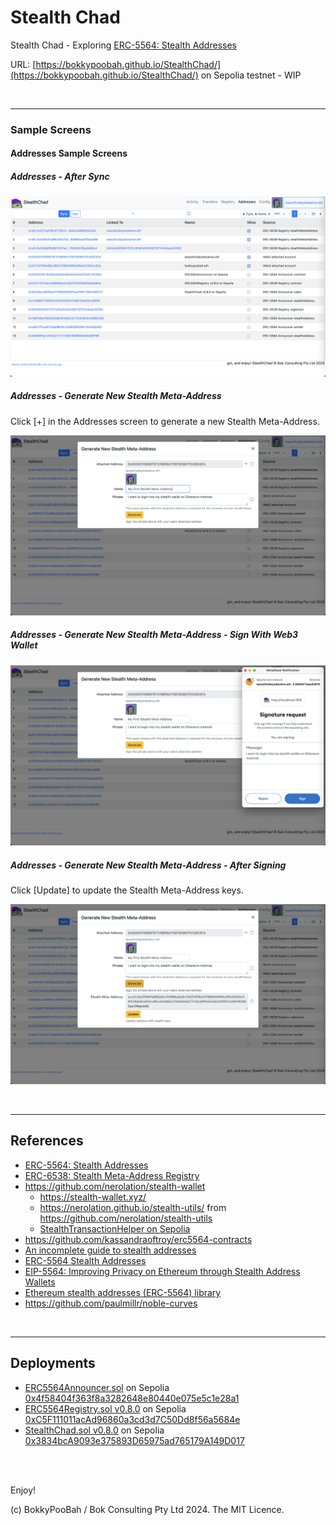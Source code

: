 # Stealth Chad
Stealth Chad - Exploring [ERC-5564: Stealth Addresses](https://eips.ethereum.org/EIPS/eip-5564)

URL: [https://bokkypoobah.github.io/StealthChad/](https://bokkypoobah.github.io/StealthChad/) on Sepolia testnet - WIP

<br />

---

### Sample Screens

#### Addresses Sample Screens

##### Addresses - After Sync

<kbd><img src="images/SampleScreen_Addresses_AfterSync_20240203.png" /></kbd>

##### Addresses - Generate New Stealth Meta-Address

Click [+] in the Addresses screen to generate a new Stealth Meta-Address.

<kbd><img src="images/SampleScreen_Addresses_GenerateNewStealthMetaAddress_20240203.png" /></kbd>

##### Addresses - Generate New Stealth Meta-Address - Sign With Web3 Wallet

<kbd><img src="images/SampleScreen_Addresses_GenerateNewStealthMetaAddress_Sign_20240203.png" /></kbd>

##### Addresses - Generate New Stealth Meta-Address - After Signing

Click [Update] to update the Stealth Meta-Address keys.

<kbd><img src="images/SampleScreen_Addresses_GenerateNewStealthMetaAddress_AfterSigning_20240203.png" /></kbd>


<br />

---

## References

* [ERC-5564: Stealth Addresses](https://eips.ethereum.org/EIPS/eip-5564)
* [ERC-6538: Stealth Meta-Address Registry](https://eips.ethereum.org/EIPS/eip-6538)
* https://github.com/nerolation/stealth-wallet
  * https://stealth-wallet.xyz/
  * https://nerolation.github.io/stealth-utils/ from https://github.com/nerolation/stealth-utils
  * [StealthTransactionHelper on Sepolia](https://sepolia.etherscan.io/address/0x054Aa0E0b4C92142a583fDfa9369FF3558F8dea4#code)
* https://github.com/kassandraoftroy/erc5564-contracts
* [An incomplete guide to stealth addresses](https://vitalik.eth.limo/general/2024/01/20/stealth.html)
* [ERC-5564 Stealth Addresses](https://ethereum-magicians.org/t/erc-5564-stealth-addresses/10614)
* [EIP-5564: Improving Privacy on Ethereum through Stealth Address Wallets](https://medium.com/@toni_w/eip-5564-improving-privacy-on-ethereum-through-stealth-address-wallets-fdf3250e81a1)
* [Ethereum stealth addresses (ERC-5564) library](https://github.com/jsign/zig-stealth-addresses)
* https://github.com/paulmillr/noble-curves

<br />

---

## Deployments

* [ERC5564Announcer.sol](deployed/ERC5564Announcer_Sepolia_0x4f58404f363f8a3282648e80440e075e5c1e28a1.sol) on Sepolia [0x4f58404f363f8a3282648e80440e075e5c1e28a1](https://sepolia.etherscan.io/address/0x4f58404f363f8a3282648e80440e075e5c1e28a1#code)
* [ERC5564Registry.sol v0.8.0](deployed/ERC5564Registry_v0.8.0_Sepolia_0xC5F111011acAd96860a3cd3d7C50Dd8f56a5684e.sol) on Sepolia [0xC5F111011acAd96860a3cd3d7C50Dd8f56a5684e](https://sepolia.etherscan.io/address/0xC5F111011acAd96860a3cd3d7C50Dd8f56a5684e#code)
* [StealthChad.sol v0.8.0](deployed/StealthChad_v0.8.0_Sepolia_0x3834bcA9093e375893D65975ad765179A149D017.sol) on Sepolia [0x3834bcA9093e375893D65975ad765179A149D017](https://sepolia.etherscan.io/address/0x3834bcA9093e375893D65975ad765179A149D017#code)


<br />

<br />

Enjoy!

(c) BokkyPooBah / Bok Consulting Pty Ltd 2024. The MIT Licence.

